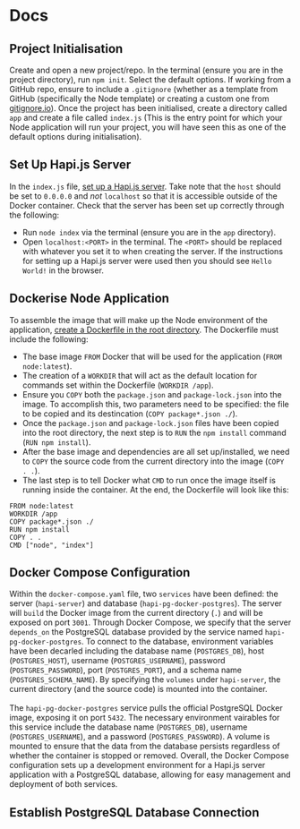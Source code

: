 # Docs
## Project Initialisation
Create and open a new project/repo. In the terminal (ensure you are in the project directory), run `npm init`. Select the default options. If working from a GitHub repo, ensure to include a `.gitignore` (whether as a template from GitHub (specifically the Node template) or creating a custom one from [gitignore.io](https://www.toptal.com/developers/gitignore)). Once the project has been initialised, create a directory called `app` and create a file called `index.js` (This is the entry point for which your Node application will run your project, you will have seen this as one of the default options during initialisation).
## Set Up Hapi.js Server
In the `index.js` file, [set up a Hapi.js server](https://hapi.dev/tutorials/gettingstarted/?lang=en_US). Take note that the `host` should be set to `0.0.0.0` and *not* `localhost` so that it is accessible outside of the Docker container. Check that the server has been set up correctly through the following:
- Run `node index` via the terminal (ensure you are in the `app` directory).
- Open `localhost:<PORT>` in the terminal. The `<PORT>` should be replaced with whatever you set it to when creating the server. If the instructions for setting up a Hapi.js server were used then you should see `Hello World!` in the browser.
## Dockerise Node Application
To assemble the image that will make up the Node environment of the application, [create a Dockerfile in the root directory](https://www.docker.com/blog/getting-started-with-docker-using-node-jspart-i/). The Dockerfile must include the following:
- The base image `FROM` Docker that will be used for the application (`FROM node:latest`).
- The creation of a `WORKDIR` that will act as the default location for commands set within the Dockerfile (`WORKDIR /app`).
- Ensure you `COPY` both the `package.json` and `package-lock.json` into the image. To accomplish this, two parameters need to be specified: the file to be copied and its destincation (`COPY package*.json ./`).
- Once the `package.json` and `package-lock.json` files have been copied into the root directory, the next step is to `RUN` the `npm install` command (`RUN npm install`).
- After the base image and dependencies are all set up/installed, we need to `COPY` the source code from the current directory into the image (`COPY . .`).
- The last step is to tell Docker what `CMD` to run once the image itself is running inside the container.
At the end, the Dockerfile will look like this:
```
FROM node:latest
WORKDIR /app
COPY package*.json ./
RUN npm install
COPY . .
CMD ["node", "index"]
```
## Docker Compose Configuration
Within the `docker-compose.yaml` file, two `services` have been defined: the server (`hapi-server`) and database (`hapi-pg-docker-postgres`). The server will `build` the Docker image from the current directory (`.`) and will be exposed on port `3001`. Through Docker Compose, we specify that the server `depends_on` the PostgreSQL database provided by the service named `hapi-pg-docker-postgres`. To connect to the database, environment variables have been decarled including the database name (`POSTGRES_DB`), host (`POSTGRES_HOST`), username (`POSTGRES_USERNAME`), password (`POSTGRES_PASSWORD`), port (`POSTGRES_PORT`), and a schema name (`POSTGRES_SCHEMA_NAME`). By specifying the `volumes` under `hapi-server`, the current directory (and the source code) is mounted into the container.
<br><br>
The `hapi-pg-docker-postgres` service pulls the official PostgreSQL Docker image, exposing it on port `5432`. The necessary environment vairables for this service include the database name (`POSTGRES_DB`), username (`POSTGRES_USERNAME`), and a password (`POSTGRES_PASSWORD`). A volume is mounted to ensure that the data from the database persists regardless of whether the container is stopped or removed. Overall, the Docker Compose configuration sets up a development environment for a Hapi.js server application with a PostgreSQL database, allowing for easy management and deployment of both services.
## Establish PostgreSQL Database Connection